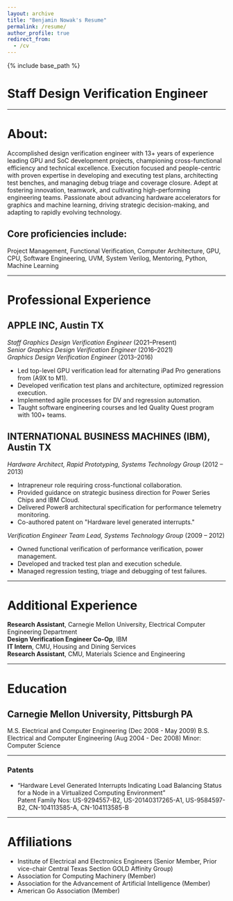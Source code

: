 ```yaml
---
layout: archive
title: "Benjamin Nowak's Resume"
permalink: /resume/
author_profile: true
redirect_from:
  - /cv
---
```

<!--  Updated 4/15/2023 -->
{% include base_path %}

Staff Design Verification Engineer
====
---

About:
====
Accomplished design verification engineer with 13+ years of experience leading GPU and SoC development projects, championing cross-functional efficiency and technical excellence. Execution focused and people-centric with proven expertise in developing and executing test plans, architecting test benches, and managing debug triage and coverage closure. Adept at fostering innovation, teamwork, and cultivating high-performing engineering teams. Passionate about advancing hardware accelerators for graphics and machine learning, driving strategic decision-making, and adapting to rapidly evolving technology.

## Core proficiencies include:  
Project Management, Functional Verification, Computer Architecture, GPU, CPU, Software Engineering, UVM, System Verilog, Mentoring, Python, Machine Learning

---

Professional Experience
====
## APPLE INC, Austin TX  
*Staff Graphics Design Verification Engineer* (2021–Present)  
*Senior Graphics Design Verification Engineer* (2016–2021)  
*Graphics Design Verification Engineer* (2013–2016)  
- Led top-level GPU verification lead for alternating iPad Pro generations from (A9X to M1).
- Developed verification test plans and architecture, optimized regression execution.
- Implemented agile processes for DV and regression automation.
- Taught software engineering courses and led Quality Quest program with 100+ teams.

## INTERNATIONAL BUSINESS MACHINES (IBM), Austin TX
*Hardware Architect, Rapid Prototyping, Systems Technology Group* (2012 – 2013)  
- Intrapreneur role requiring cross-functional collaboration.
- Provided guidance on strategic business direction for Power Series Chips and IBM Cloud.
- Delivered Power8 architectural specification for performance telemetry monitoring.
- Co-authored patent on "Hardware level generated interrupts."

*Verification Engineer Team Lead, Systems Technology Group* (2009 – 2012)  
- Owned functional verification of performance verification, power management.
- Developed and tracked test plan and execution schedule.
- Managed regression testing, triage and debugging of test failures.

---

Additional Experience
====
**Research Assistant**, Carnegie Mellon University, Electrical Computer Engineering Department  
**Design Verification Engineer Co-Op**, IBM  
**IT Intern**, CMU, Housing and Dining Services  
**Research Assistant**, CMU, Materials Science and Engineering  

---

Education
====
## Carnegie Mellon University, Pittsburgh PA 
M.S. Electrical and Computer Engineering  (Dec 2008 - May 2009)
B.S. Electrical and Computer Engineering  (Aug 2004 - Dec 2008)
Minor: Computer Science

---

### Patents
- “Hardware Level Generated Interrupts Indicating Load Balancing Status for a Node in a Virtualized Computing Environment”  
  Patent Family Nos: US-9294557-B2, US-20140317265-A1, US-9584597-B2, CN-104113585-A, CN-104113585-B 

---

Affiliations
====
- Institute of Electrical and Electronics Engineers (Senior Member, Prior vice-chair Central Texas Section GOLD Affinity Group)
- Association for Computing Machinery (Member)
- Association for the Advancement of Artificial Intelligence (Member)
- American Go Association (Member)

<!--
Publications
======
  <ul>{% for post in site.publications %}
    {% include archive-single-cv.html %}
  {% endfor %}</ul>
  
Talks
======
  <ul>{% for post in site.talks %}
    {% include archive-single-talk-cv.html %}
  {% endfor %}</ul>
  
Teaching
======
  <ul>{% for post in site.teaching %}
    {% include archive-single-cv.html %}
  {% endfor %}</ul>
-->
